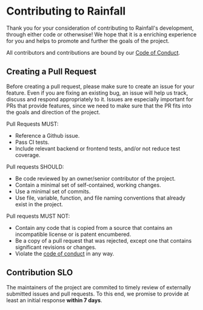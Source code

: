 # Contributing to Rainfall

Thank you for your consideration of contributing to Rainfall's development, through either code or otherwsise! We hope that it is a enriching experience for you and helps to promote and further the goals of the project.

All contributors and contributions are bound by our [Code of Conduct](CODE_OF_CONDUCT.md).

## Creating a Pull Request

Before creating a pull request, please make sure to create an issue for your feature. Even if you are fixing an existing bug, an issue will help us track, discuss and respond appropriately to it. Issues are especially important for PRs that provide features, since we need to make sure that the PR fits into the goals and direction of the project.

Pull Requests MUST:

- Reference a Github issue.
- Pass CI tests.
- Include relevant backend or frontend tests, and/or not reduce test coverage.

Pull requests SHOULD:

- Be code reviewed by an owner/senior contributor of the project.
- Contain a minimal set of self-contained, working changes.
- Use a minimal set of commits.
- Use file, variable, function, and file naming conventions that already exist in the project.

Pull requests MUST NOT:

- Contain any code that is copied from a source that contains an incompatible license or is patent encumbered.
- Be a copy of a pull request that was rejected, except one that contains significant revisions or changes.
- Violate the [code of conduct](CODE_OF_CONDUCT.md) in any way.

## Contribution SLO

The maintainers of the project are commited to timely review of externally submitted issues and pull requests. To this end, we promise to provide at least an initial response **within 7 days**.
